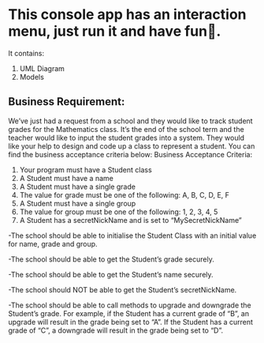 # This console app has an interaction menu, just run it and have fun🙏.

It contains:

1. UML Diagram
2. Models


## Business Requirement: 

We’ve just had a request from a school and they would like to track student grades for the Mathematics class. It’s the end of the school term and  the teacher would like to input the student grades into a system. They would like your help to design and code up a class to represent a student. 
You can find the business acceptance criteria below: 
Business Acceptance Criteria: 

1. Your program must have a Student class 
2. A Student must have a name 
3. A Student must have a single grade 
4. The value for grade must be one of the following: A, B, C, D, E, F 
5. A Student must have a single group 
6. The value for group must be one of the following: 1, 2, 3, 4, 5 
7. A Student has a secretNickName and is set to “MySecretNickName” 



-The school should be able to initialise the Student Class with an initial value for name, grade and group. 

-The school should be able to get the Student’s grade securely.

-The school should be able to get the Student’s name securely.

-The school should NOT be able to get the Student’s secretNickName.

-The school should be able to call methods to upgrade and downgrade the Student’s grade. 
  For example, if the Student has a current grade of “B”, an upgrade will result in the grade being set to “A”. 
  If the Student has a current grade of “C”, a downgrade will result in the grade being set to “D”. 
